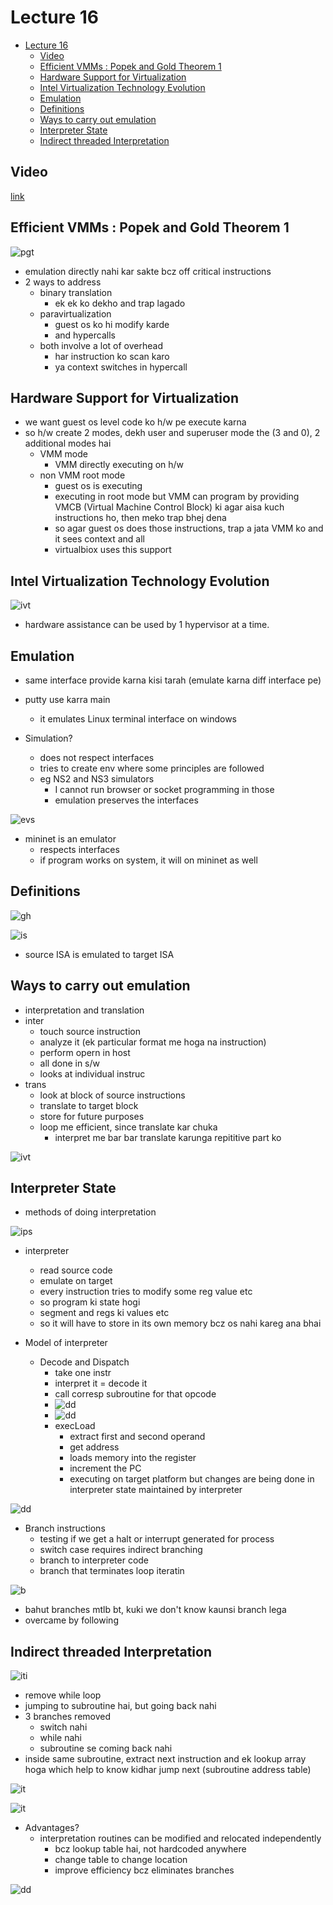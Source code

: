 # Lecture 16

- [Lecture 16](#lecture-16)
  - [Video](#video)
  - [Efficient VMMs : Popek and Gold Theorem 1](#efficient-vmms--popek-and-gold-theorem-1)
  - [Hardware Support for Virtualization](#hardware-support-for-virtualization)
  - [Intel Virtualization Technology Evolution](#intel-virtualization-technology-evolution)
  - [Emulation](#emulation)
  - [Definitions](#definitions)
  - [Ways to carry out emulation](#ways-to-carry-out-emulation)
  - [Interpreter State](#interpreter-state)
  - [Indirect threaded Interpretation](#indirect-threaded-interpretation)

## Video

[link](https://drive.google.com/file/d/1M1sy8J7ri1XHQnDgszKwP-cfHiK7IURj/view)

## Efficient VMMs : Popek and Gold Theorem 1

![pgt](pgt.png)

- emulation directly nahi kar sakte bcz off critical instructions
- 2 ways to address
  - binary translation
    - ek ek ko dekho and trap lagado
  - paravirtualization
    - guest os ko hi modify karde
    - and hypercalls
  - both involve a lot of overhead
    - har instruction ko scan karo
    - ya context switches in hypercall

## Hardware Support for Virtualization

- we want guest os level code ko h/w pe execute karna
- so h/w create 2 modes, dekh user and superuser mode the (3 and 0), 2 additional modes hai
  - VMM mode
    - VMM directly executing on h/w
  - non VMM root mode
    - guest os is executing
    - executing in root mode but VMM can program by providing VMCB (Virtual Machine Control Block) ki agar aisa kuch instructions ho, then meko trap bhej dena
    - so agar guest os does those instructions, trap a jata VMM ko and it sees context and all
    - virtualbiox uses this support

## Intel Virtualization Technology Evolution

![ivt](ivte.png)

- hardware assistance can be used by 1 hypervisor at a time.

## Emulation

- same interface provide karna kisi tarah (emulate karna diff interface pe)
- putty use karra main
  - it emulates Linux terminal interface on windows

- Simulation?
  - does not respect interfaces
  - tries to create env where some principles are followed
  - eg NS2 and NS3 simulators
    - I cannot run browser or socket programming in those
    - emulation preserves the interfaces

![evs](evs.png)

- mininet is an emulator
  - respects interfaces
  - if program works on system, it will on mininet as well

## Definitions

![gh](gh.png)

![is](isa.png)

- source ISA is emulated to target ISA

## Ways to carry out emulation

- interpretation and translation
- inter
  - touch source instruction
  - analyze it (ek particular format me hoga  na instruction)
  - perform opern in host
  - all done in s/w
  - looks at individual instruc
- trans
  - look at block of source instructions
  - translate to target block
  - store for future purposes
  - loop me efficient, since translate kar chuka
    - interpret me bar bar translate karunga repititive part ko

![ivt](ivt.png)

## Interpreter State

- methods of doing interpretation

![ips](ips.png)

- interpreter
  - read source code
  - emulate on target
  - every instruction tries to modify some reg value etc
  - so program ki state hogi
  - segment and regs ki values etc
  - so it will have to store in its own memory bcz os nahi kareg ana bhai

- Model of interpreter
  - Decode and Dispatch
    - take one instr
    - interpret it = decode it
    - call corresp subroutine for that opcode
    - ![dd](ddi1.png)
    - ![dd](ddi2.png)
    - execLoad
      - extract first and second operand
      - get address
      - loads memory into the register
      - increment the PC
      - executing on target platform but changes are being done in interpreter state maintained by interpreter

![dd](ddi3.png)

- Branch instructions
  - testing if we get a halt or interrupt generated for process
  - switch case requires indirect branching
  - branch to interpreter code
  - branch that terminates loop iteratin

![b](branches.png)

- bahut branches mtlb bt, kuki we don't know kaunsi branch lega
- overcame by following

## Indirect threaded Interpretation

![iti](iti.png)

- remove while loop
- jumping to subroutine hai, but going back nahi
- 3 branches removed
  - switch nahi
  - while nahi
  - subroutine se coming back nahi
- inside same subroutine, extract next instruction and ek lookup array hoga which help to know kidhar jump next (subroutine address table)

![it](iti2.png)

![it](iti4.png)

- Advantages?
  - interpretation routines can be modified and relocated independently
    - bcz lookup table hai, not hardcoded anywhere
    - change table to change location
    - improve efficiency bcz eliminates branches

![dd](ddvti.png)
